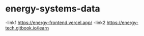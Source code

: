 # energy-systems-data

-link1 https://energy-frontend.vercel.app/
-link2  https://energy-tech.gitbook.io/learn
